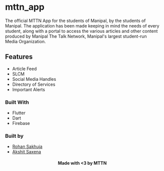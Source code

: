 # mttn_app

The official MTTN App for the students of Manipal, by the students of Manipal. The application has been made keeping in mind the needs of every student, along with a portal to access the various articles and other content produced by Manipal The Talk Network, Manipal's largest student-run Media Organization.

## Features

* Article Feed
* SLCM
* Social Media Handles
* Directory of Services
* Important Alerts

### Built With
* Flutter
* Dart
* Firebase

### Built by
* [Rohan Sakhuja](https://github.com/RohanSakhuja)
* [Akshit Saxena](https://github.com/Akshiiitsaxena)

<h4><center>Made with <3 by MTTN</center></h4>
